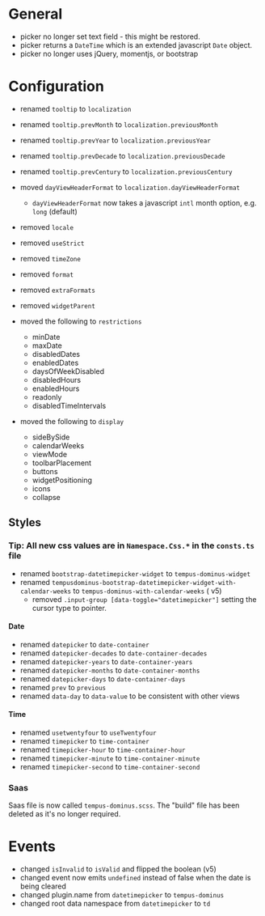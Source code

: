 # General

* picker no longer set text field - this might be restored.
* picker returns a `DateTime` which is an extended javascript `Date` object.
* picker no longer uses jQuery, momentjs, or bootstrap

# Configuration

* renamed `tooltip` to `localization`
* renamed `tooltip.prevMonth` to `localization.previousMonth`
* renamed `tooltip.prevYear` to `localization.previousYear`
* renamed `tooltip.prevDecade` to `localization.previousDecade`
* renamed `tooltip.prevCentury` to `localization.previousCentury`
* moved `dayViewHeaderFormat` to `localization.dayViewHeaderFormat`
    * `dayViewHeaderFormat` now takes a javascript `intl` month option, e.g. `long` (default)

* removed `locale`
* removed `useStrict`
* removed `timeZone`
* removed `format`
* removed `extraFormats`
* removed `widgetParent`

* moved the following to `restrictions`
    * minDate
    * maxDate
    * disabledDates
    * enabledDates
    * daysOfWeekDisabled
    * disabledHours
    * enabledHours
    * readonly
    * disabledTimeIntervals

* moved the following to `display`
    * sideBySide
    * calendarWeeks
    * viewMode
    * toolbarPlacement
    * buttons
    * widgetPositioning
    * icons
    * collapse

## Styles

### Tip: All new css values are in `Namespace.Css.*` in the `consts.ts` file
* renamed `bootstrap-datetimepicker-widget` to `tempus-dominus-widget`
* renamed `tempusdominus-bootstrap-datetimepicker-widget-with-calendar-weeks` to `tempus-dominus-with-calendar-weeks`  (
  v5)
  * removed `.input-group [data-toggle="datetimepicker"]` setting the cursor type to pointer.
  
 #### Date

* renamed `datepicker` to `date-container`
* renamed `datepicker-decades` to `date-container-decades`
* renamed `datepicker-years` to `date-container-years`
* renamed `datepicker-months` to `date-container-months`
* renamed `datepicker-days` to `date-container-days`
* renamed `prev` to `previous`
* renamed `data-day` to `data-value` to be consistent with other views

#### Time

* renamed `usetwentyfour` to `useTwentyfour`
* renamed `timepicker` to `time-container`
* renamed `timepicker-hour` to `time-container-hour`
* renamed `timepicker-minute` to `time-container-minute`
* renamed `timepicker-second` to `time-container-second`

### Saas

Saas file is now called `tempus-dominus.scss`. The "build" file has been deleted as it's no longer required.

# Events

* changed `isInvalid` to `isValid` and flipped the boolean (v5)
* changed event now emits `undefined` instead of false when the date is being cleared
* changed plugin.name from `datetimepicker` to `tempus-dominus`
* changed root data namespace from `datetimepicker` to `td`